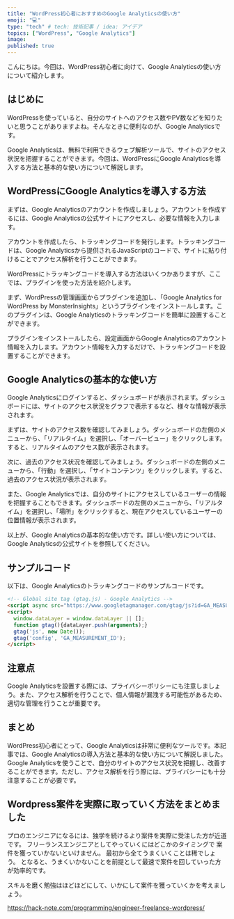 ```yaml
---
title: "WordPress初心者におすすめのGoogle Analyticsの使い方"
emoji: "💻"
type: "tech" # tech: 技術記事 / idea: アイデア
topics: ["WordPress", "Google Analytics"]
image: 
published: true
---
```


こんにちは。今回は、WordPress初心者に向けて、Google Analyticsの使い方について紹介します。

## はじめに

WordPressを使っていると、自分のサイトへのアクセス数やPV数などを知りたいと思うことがありますよね。そんなときに便利なのが、Google Analyticsです。

Google Analyticsは、無料で利用できるウェブ解析ツールで、サイトのアクセス状況を把握することができます。今回は、WordPressにGoogle Analyticsを導入する方法と基本的な使い方について解説します。

## WordPressにGoogle Analyticsを導入する方法

まずは、Google Analyticsのアカウントを作成しましょう。アカウントを作成するには、Google Analyticsの公式サイトにアクセスし、必要な情報を入力します。

アカウントを作成したら、トラッキングコードを発行します。トラッキングコードは、Google Analyticsから提供されるJavaScriptのコードで、サイトに貼り付けることでアクセス解析を行うことができます。

WordPressにトラッキングコードを導入する方法はいくつかありますが、ここでは、プラグインを使った方法を紹介します。

まず、WordPressの管理画面からプラグインを追加し、「Google Analytics for WordPress by MonsterInsights」というプラグインをインストールします。このプラグインは、Google Analyticsのトラッキングコードを簡単に設置することができます。

プラグインをインストールしたら、設定画面からGoogle Analyticsのアカウント情報を入力します。アカウント情報を入力するだけで、トラッキングコードを設置することができます。

## Google Analyticsの基本的な使い方

Google Analyticsにログインすると、ダッシュボードが表示されます。ダッシュボードには、サイトのアクセス状況をグラフで表示するなど、様々な情報が表示されます。

まずは、サイトのアクセス数を確認してみましょう。ダッシュボードの左側のメニューから、「リアルタイム」を選択し、「オーバービュー」をクリックします。すると、リアルタイムのアクセス数が表示されます。

次に、過去のアクセス状況を確認してみましょう。ダッシュボードの左側のメニューから、「行動」を選択し、「サイトコンテンツ」をクリックします。すると、過去のアクセス状況が表示されます。

また、Google Analyticsでは、自分のサイトにアクセスしているユーザーの情報を把握することもできます。ダッシュボードの左側のメニューから、「リアルタイム」を選択し、「場所」をクリックすると、現在アクセスしているユーザーの位置情報が表示されます。

以上が、Google Analyticsの基本的な使い方です。詳しい使い方については、Google Analyticsの公式サイトを参照してください。

## サンプルコード

以下は、Google Analyticsのトラッキングコードのサンプルコードです。

```html
<!-- Global site tag (gtag.js) - Google Analytics -->
<script async src="https://www.googletagmanager.com/gtag/js?id=GA_MEASUREMENT_ID"></script>
<script>
  window.dataLayer = window.dataLayer || [];
  function gtag(){dataLayer.push(arguments);}
  gtag('js', new Date());
  gtag('config', 'GA_MEASUREMENT_ID');
</script>
```

## 注意点

Google Analyticsを設置する際には、プライバシーポリシーにも注意しましょう。また、アクセス解析を行うことで、個人情報が漏洩する可能性があるため、適切な管理を行うことが重要です。

## まとめ

WordPress初心者にとって、Google Analyticsは非常に便利なツールです。本記事では、Google Analyticsの導入方法と基本的な使い方について解説しました。Google Analyticsを使うことで、自分のサイトのアクセス状況を把握し、改善することができます。ただし、アクセス解析を行う際には、プライバシーにも十分注意することが必要です。

## Wordpress案件を実際に取っていく方法をまとめました
プロのエンジニアになるには、独学を続けるより案件を実際に受注した方が近道です。
フリーランスエンジニアとしてやっていくにはどこかのタイミングで
案件を獲っていかないといけません。
最初から全てうまくいくことは稀でしょう。
となると、うまくいかないことを前提として最速で案件を回していった方が効率的です。

スキルを磨く勉強はほどほどにして、いかにして案件を獲っていくかを考えましょう。

https://hack-note.com/programming/engineer-freelance-wordpress/

